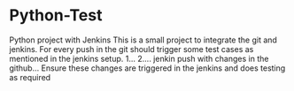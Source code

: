 # Python-Test
Python project with Jenkins 
This is a small project to integrate the git and jenkins. 
For every push in the git should trigger some test cases as mentioned in the jenkins setup. 
1... 2....
jenkin push with changes in the github...
Ensure these changes are triggered in the jenkins and does testing as required
